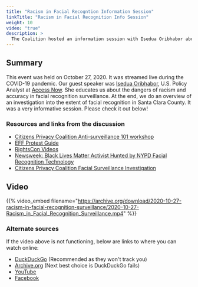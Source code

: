 ```yaml
---
title: "Racism in Facial Recogntion Information Session"
linkTitle: "Racism in Facial Recognition Info Session"
weight: 10
video: "true"
description: >
  The Coalition hosted an information session with Isedua Oribhabor about racism and the dangers in facial recognition surveillance
---
```

## Summary
This event was held on October 27, 2020. It was streamed live during the COVID-19 pandemic. Our guest speaker was [Isedua Oribhabor](https://www.accessnow.org/profile/isedua-oribhabor/), U.S. Policy Analyst at [Access Now](https://accessnow.org). She educates us about the dangers of racism and accuracy in facial recognition surveillance. At the end, we do an overview of an investigation into the extent of facial recognition in Santa Clara County. It was a very informative session. Please check it out below!

### Resources and links from the discussion
- [Citizens Privacy Coalition Anti-surveillance 101 workshop](https://cpcscc.org/101)
- [EFF Protest Guide](https://ssd.eff.org/en/module/attending-protest)
- [RightsCon Videos](https://https://www.youtube.com/c/AccessnowOrg/videos)
- [Newsweek: Black Lives Matter Activist Hunted by NYPD Facial Recognition Technology](https://www.newsweek.com/black-lives-matter-activist-hunted-facial-recognition-technology-1525335)
- [Citizens Privacy Coalition Facial Surveillance Investigation](https://cpcscc.org/face)

## Video
{{% video_embed filename="https://archive.org/download/2020-10-27-racism-in-facial-recognition-surveillance/2020-10-27-Racism_in_Facial_Recognition_Surveillance.mp4" %}}

### Alternate sources

If the video above is not functioning, below are links to where you can watch online:
- [DuckDuckGo](https://duckduckgo.com/?q=https%3A%2F%2Fwww.youtube.com%2Fwatch%3Fv%3DAPle-bpTLiE+Racism+in+Facial+Recognition+Surveillance+&t=h_&iar=videos&iax=videos&ia=videos&iai=https%3A%2F%2Fwww.youtube.com%2Fwatch%3Fv%3DAPle-bpTLiE&pn=1) (Recommended as they won't track you)
- [Archive.org](https://archive.org/details/2020-10-27-racism-in-facial-recognition-surveillance) (Next best choice is DuckDuckGo fails)
- [YouTube](https://www.youtube.com/watch?v=APle-bpTLiE)
- [Facebook](https://www.facebook.com/102655758175593/videos/385220672837927)

